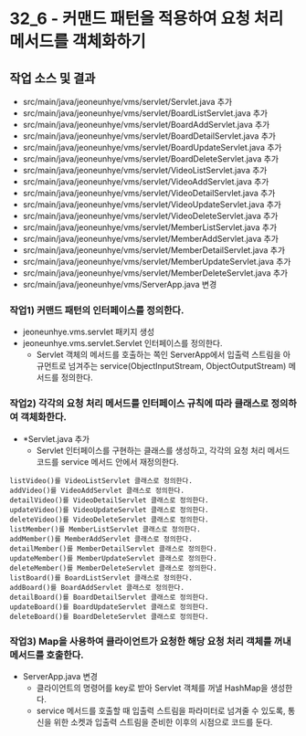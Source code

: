 32_6 - 커맨드 패턴을 적용하여 요청 처리 메서드를 객체화하기 
===

## 작업 소스 및 결과

- src/main/java/jeoneunhye/vms/servlet/Servlet.java 추가
- src/main/java/jeoneunhye/vms/servlet/BoardListServlet.java 추가
- src/main/java/jeoneunhye/vms/servlet/BoardAddServlet.java 추가
- src/main/java/jeoneunhye/vms/servlet/BoardDetailServlet.java 추가
- src/main/java/jeoneunhye/vms/servlet/BoardUpdateServlet.java 추가
- src/main/java/jeoneunhye/vms/servlet/BoardDeleteServlet.java 추가
- src/main/java/jeoneunhye/vms/servlet/VideoListServlet.java 추가
- src/main/java/jeoneunhye/vms/servlet/VideoAddServlet.java 추가
- src/main/java/jeoneunhye/vms/servlet/VideoDetailServlet.java 추가
- src/main/java/jeoneunhye/vms/servlet/VideoUpdateServlet.java 추가
- src/main/java/jeoneunhye/vms/servlet/VideoDeleteServlet.java 추가
- src/main/java/jeoneunhye/vms/servlet/MemberListServlet.java 추가
- src/main/java/jeoneunhye/vms/servlet/MemberAddServlet.java 추가
- src/main/java/jeoneunhye/vms/servlet/MemberDetailServlet.java 추가
- src/main/java/jeoneunhye/vms/servlet/MemberUpdateServlet.java 추가
- src/main/java/jeoneunhye/vms/servlet/MemberDeleteServlet.java 추가
- src/main/java/jeoneunhye/vms/ServerApp.java 변경

### 작업1) 커맨드 패턴의 인터페이스를 정의한다.

- jeoneunhye.vms.servlet 패키지 생성
- jeoneunhye.vms.servlet.Servlet 인터페이스를 정의한다.
    - Servlet 객체의 메서드를 호출하는 쪽인 ServerApp에서 입출력 스트림을 아규먼트로 넘겨주는 service(ObjectInputStream, ObjectOutputStream) 메서드를 정의한다.

### 작업2) 각각의 요청 처리 메서드를 인터페이스 규칙에 따라 클래스로 정의하여 객체화한다.
 
- *Servlet.java 추가
    - Servlet 인터페이스를 구현하는 클래스를 생성하고, 각각의 요청 처리 메서드 코드를 service 메서드 안에서 재정의한다.  
```
listVideo()를 VideoListServlet 클래스로 정의한다.  
addVideo()를 VideoAddServlet 클래스로 정의한다.  
detailVideo()를 VideoDetailServlet 클래스로 정의한다.  
updateVideo()를 VideoUpdateServlet 클래스로 정의한다.  
deleteVideo()를 VideoDeleteServlet 클래스로 정의한다.  
listMember()를 MemberListServlet 클래스로 정의한다.  
addMember()를 MemberAddServlet 클래스로 정의한다.  
detailMember()를 MemberDetailServlet 클래스로 정의한다.  
updateMember()를 MemberUpdateServlet 클래스로 정의한다.  
deleteMember()를 MemberDeleteServlet 클래스로 정의한다.  
listBoard()를 BoardListServlet 클래스로 정의한다.  
addBoard()를 BoardAddServlet 클래스로 정의한다.  
detailBoard()를 BoardDetailServlet 클래스로 정의한다.  
updateBoard()를 BoardUpdateServlet 클래스로 정의한다.  
deleteBoard()를 BoardDeleteServlet 클래스로 정의한다.  
```

### 작업3) Map을 사용하여 클라이언트가 요청한 해당 요청 처리 객체를 꺼내 메서드를 호출한다. 

- ServerApp.java 변경
    - 클라이언트의 명령어를 key로 받아 Servlet 객체를 꺼낼 HashMap을 생성한다.
    - service 메서드를 호출할 때 입출력 스트림을 파라미터로 넘겨줄 수 있도록, 통신을 위한 소켓과 입출력 스트림을 준비한 이후의 시점으로 코드를 둔다.